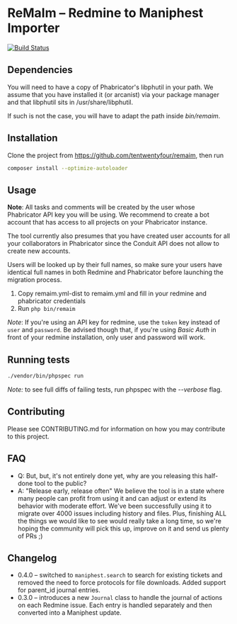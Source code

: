 ReMaIm – Redmine to Maniphest Importer
======================================

[![Build Status](https://travis-ci.org/tentwentyfour/remaim.svg?branch=master)](https://travis-ci.org/tentwentyfour/remaim)

Dependencies
------------

You will need to have a copy of Phabricator's libphutil in your path.
We assume that you have installed it (or arcanist) via your package manager and that
libphutil sits in /usr/share/libphutil.

If such is not the case, you will have to adapt the path inside _bin/remaim_.

Installation
------------

Clone the project from https://github.com/tentwentyfour/remaim, then run

```bash
composer install --optimize-autoloader
```

Usage
-----

**Note**: All tasks and comments will be created by the user whose Phabricator
API key you will be using.
We recommend to create a bot account that has access to all projects on your Phabricator instance.

The tool currently also presumes that you have created user accounts for all your collaborators in Phabricator since the Conduit API does not allow to create new accounts.

Users will be looked up by their full names, so make sure your users have identical full names in both Redmine and Phabricator before launching the migration process.


1. Copy remaim.yml-dist to remaim.yml and fill in your redmine and
phabricator credentials
2. Run `php bin/remaim`

_Note_: If you're using an API key for redmine, use the `token` key instead of `user` and `password`. Be advised though that, if you're using _Basic Auth_ in front of your redmine installation, only user and password will work.

Running tests
-------------

```bash
./vendor/bin/phpspec run
```

_Note:_ to see full diffs of failing tests, run phpspec with the _--verbose_ flag.

Contributing
------------

Please see CONTRIBUTING.md for information on how you may contribute to this project.


FAQ
---

- Q: But, but, it's not entirely done yet, why are you releasing this half-done tool to the public?
- A: "Release early, release often" We believe the tool is in a state where many people can profit from using it and can adjust or extend its behavior with moderate effort. We've been successfully using it to migrate over 4000 issues including history and files.
Plus, finishing ALL the things we would like to see would really take a long time, so we're hoping the community will pick this up, improve on it and send us plenty of PRs ;)


Changelog
---------

- 0.4.0 – switched to `maniphest.search` to search for existing tickets and removed the need to force protocols for file downloads. Added support for parent_id journal entries.
- 0.3.0 – introduces a new `Journal` class to handle the journal of actions on each Redmine issue. Each entry is handled separately and then converted into a Maniphest update.